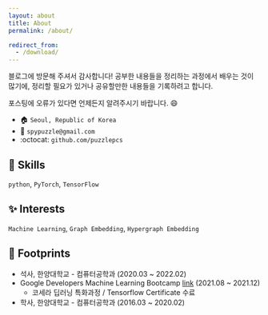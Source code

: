 ```yaml
---
layout: about
title: About
permalink: /about/

redirect_from:
  - /download/
---
```


<!--author-->

블로그에 방문해 주셔서 감사합니다! 
공부한 내용들을 정리하는 과정에서 배우는 것이 많기에, 정리할 필요가 있거나 공유할만한 내용들을 기록하려고 합니다.

포스팅에 오류가 있다면 언제든지 알려주시기 바랍니다. :smile:

* :house: `Seoul, Republic of Korea`
* :e-mail:  `spypuzzle@gmail.com`
* :octocat: `github.com/puzzlepcs`

## :wrench: Skills
`python`, `PyTorch`, `TensorFlow`

## :sparkles: Interests
`Machine Learning`, `Graph Embedding`, `Hypergraph Embedding` 

## :paw_prints: Footprints
* 석사, 한양대학교 - 컴퓨터공학과 (2020.03 ~ 2022.02)
* Google Developers Machine Learning Bootcamp [link](https://developers-kr.googleblog.com/2021/07/mlbootcamp21.html) (2021.08 ~ 2021.12)
  * 코세라 딥러닝 특화과정 / Tensorflow Certificate 수료
* 학사, 한양대학교 - 컴퓨터공학과 (2016.03 ~ 2020.02)
